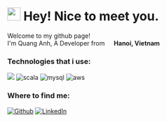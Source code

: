 <h1><img src="https://emojis.slackmojis.com/emojis/images/1531849430/4246/blob-sunglasses.gif?1531849430" width="30"/> Hey! Nice to meet you.</h1>

<p>Welcome to my github page! </br> I'm Quang Anh, A Developer from <img src="https://github.com/csmoore/country-flag-icons/blob/master/country-flags-4x3-svg/vn.svg" width="13"> <b>Hanoi, Vietnam</b></p>
<h3>Technologies that i use:</h3>
<p>
  <img src="https://img.shields.io/badge/gitlab%20-%23181717.svg?&style=for-the-badge&logo=gitlab&logoColor=white"/>
  <img alt="scala" src="https://img.shields.io/badge/scala-%23DC322F.svg?&style=for-the-badge&logo=scala&logoColor=white"/>
  <img alt="mysql" src="https://img.shields.io/badge/mysql-%2300f.svg?&style=for-the-badge&logo=mysql&logoColor=white"/>
  <img alt="aws" src="https://img.shields.io/badge/AWS%20-%23FF9900.svg?&style=for-the-badge&logo=amazon-aws&logoColor=white"/>
</p>

<h3>Where to find me:</h3>
<p>
  <a href="https://github.com/QuangAnh321" target="_blank"><img alt="Github" src="https://img.shields.io/badge/GitHub-%2312100E.svg?&style=for-the-badge&logo=Github&logoColor=white" /></a> 
  <a href="https://www.linkedin.com/in/quanganh/" target="_blank"><img alt="LinkedIn" src="https://img.shields.io/badge/linkedin-%230077B5.svg?&style=for-the-badge&logo=linkedin&logoColor=white" /></a>
</p>
